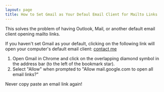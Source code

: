 ```yaml
---
layout: page
title: How to Set Gmail as Your Defaul Email Client for Mailto Links
---
```


This solves the problem of having Outlook, Mail, or another default email client opening mailto links.

If you haven't set Gmail as your default, clicking on the following link will open your computer's default email client:
[contact me](mailto:anonymous@gmail.com)

1. Open Gmail in Chrome and click on the overlapping diamond symbol in the address bar (to the left of the bookmark star).
2. Select "Allow" when prompted to "Allow mail.google.com to open all email links?"

Never copy paste an email link again!
